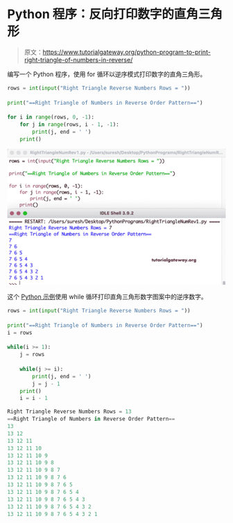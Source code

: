 # Python 程序：反向打印数字的直角三角形

> 原文：<https://www.tutorialgateway.org/python-program-to-print-right-triangle-of-numbers-in-reverse/>

编写一个 Python 程序，使用 for 循环以逆序模式打印数字的直角三角形。

```py
rows = int(input("Right Triangle Reverse Numbers Rows = "))

print("==Right Triangle of Numbers in Reverse Order Pattern==")

for i in range(rows, 0, -1):
    for j in range(rows, i - 1, -1):
        print(j, end = ' ')
    print()
```

![Python Program to Print Right Triangle of Numbers in Reverse](img/8b80584df487618987161ff1c6674204.png)

这个 [Python 示例](https://www.tutorialgateway.org/python-programming-examples/)使用 while 循环打印直角三角形数字图案中的逆序数字。

```py
rows = int(input("Right Triangle Reverse Numbers Rows = "))

print("==Right Triangle of Numbers in Reverse Order Pattern==")
i = rows

while(i >= 1):
    j = rows

    while(j >= i):
        print(j, end = ' ')
        j = j - 1
    print()
    i = i - 1
```

```py
Right Triangle Reverse Numbers Rows = 13
==Right Triangle of Numbers in Reverse Order Pattern==
13 
13 12 
13 12 11 
13 12 11 10 
13 12 11 10 9 
13 12 11 10 9 8 
13 12 11 10 9 8 7 
13 12 11 10 9 8 7 6 
13 12 11 10 9 8 7 6 5 
13 12 11 10 9 8 7 6 5 4 
13 12 11 10 9 8 7 6 5 4 3 
13 12 11 10 9 8 7 6 5 4 3 2 
13 12 11 10 9 8 7 6 5 4 3 2 1 
```